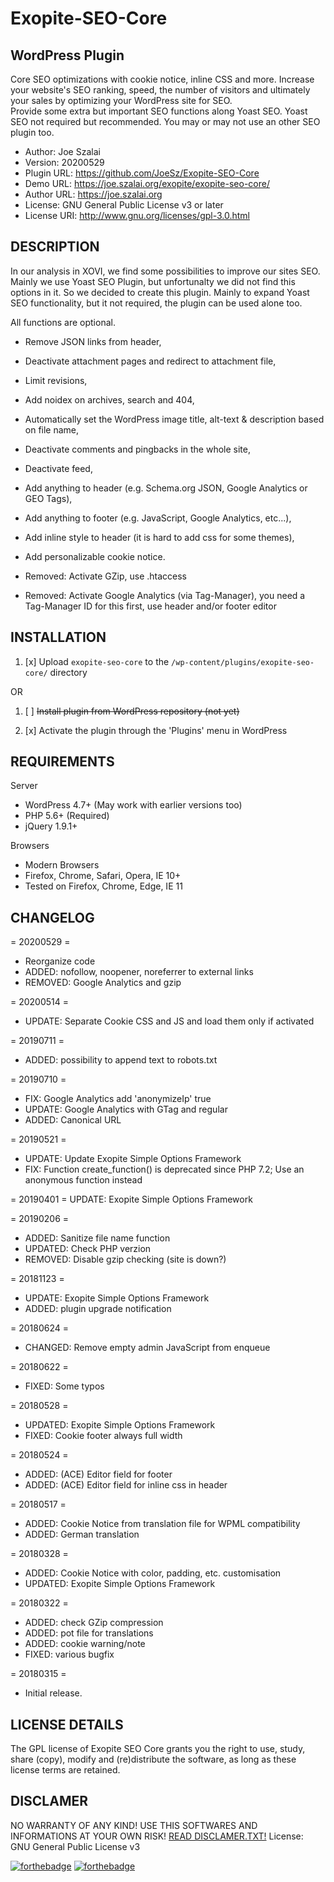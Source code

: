 # Exopite-SEO-Core
## WordPress Plugin
Core SEO optimizations with cookie notice, inline CSS and more. Increase your website's SEO ranking, speed, the number of visitors and ultimately your sales by optimizing your WordPress site for SEO.<br>
Provide some extra but important SEO functions along Yoast SEO. Yoast SEO not required but recommended.
You may or may not use an other SEO plugin too.

- Author: Joe Szalai
- Version: 20200529
- Plugin URL: https://github.com/JoeSz/Exopite-SEO-Core
- Demo URL: https://joe.szalai.org/exopite/exopite-seo-core/
- Author URL: https://joe.szalai.org
- License: GNU General Public License v3 or later
- License URI: http://www.gnu.org/licenses/gpl-3.0.html

DESCRIPTION
-----------

In our analysis in XOVI, we find some possibilities to improve our sites SEO. Mainly we use Yoast SEO Plugin, but unfortunalty we did not
find this options in it. So we decided to create this plugin. Mainly to expand Yoast SEO functionality, but it not required,
the plugin can be used alone too.

All functions are optional.

* Remove JSON links from header,
* Deactivate attachment pages and redirect to attachment file,
* Limit revisions,
* Add noidex on archives, search and 404,
* Automatically set the WordPress image title, alt-text & description based on file name,
* Deactivate comments and pingbacks in the whole site,
* Deactivate feed,
* Add anything to header (e.g. Schema.org JSON, Google Analytics or GEO Tags),
* Add anything to footer (e.g. JavaScript, Google Analytics, etc...),
* Add inline style to header (it is hard to add css for some themes),
* Add personalizable cookie notice.

* Removed: Activate GZip, use .htaccess
* Removed: Activate Google Analytics (via Tag-Manager), you need a Tag-Manager ID for this first, use header and/or footer editor

INSTALLATION
------------

1. [x] Upload `exopite-seo-core` to the `/wp-content/plugins/exopite-seo-core/` directory

OR

1. [ ] ~~Install plugin from WordPress repository (not yet)~~

2. [x] Activate the plugin through the 'Plugins' menu in WordPress

REQUIREMENTS
------------

Server

* WordPress 4.7+ (May work with earlier versions too)
* PHP 5.6+ (Required)
* jQuery 1.9.1+

Browsers

* Modern Browsers
* Firefox, Chrome, Safari, Opera, IE 10+
* Tested on Firefox, Chrome, Edge, IE 11

CHANGELOG
---------

= 20200529 =
* Reorganize code
* ADDED: nofollow, noopener, noreferrer to external links
* REMOVED: Google Analytics and gzip

= 20200514 =
* UPDATE: Separate Cookie CSS and JS and load them only if activated

= 20190711 =
* ADDED: possibility to append text to robots.txt

= 20190710 =
* FIX: Google Analytics add 'anonymizeIp' true
* UPDATE: Google Analytics with GTag and regular
* ADDED: Canonical URL

= 20190521 =
* UPDATE: Update Exopite Simple Options Framework
* FIX: Function create_function() is deprecated since PHP 7.2; Use an anonymous function instead

= 20190401 =
UPDATE: Exopite Simple Options Framework

= 20190206 =
* ADDED: Sanitize file name function
* UPDATED: Check PHP verzion
* REMOVED: Disable gzip checking (site is down?)

= 20181123 =
* UPDATE: Exopite Simple Options Framework
* ADDED: plugin upgrade notification

= 20180624 =
* CHANGED: Remove empty admin JavaScript from enqueue

= 20180622 =
* FIXED: Some typos

= 20180528 =
* UPDATED: Exopite Simple Options Framework
* FIXED: Cookie footer always full width

= 20180524 =
* ADDED: (ACE) Editor field for footer
* ADDED: (ACE) Editor field for inline css in header

= 20180517 =
* ADDED: Cookie Notice from translation file for WPML compatibility
* ADDED: German translation

= 20180328 =
* ADDED: Cookie Notice with color, padding, etc. customisation
* UPDATED: Exopite Simple Options Framework

= 20180322 =
* ADDED: check GZip compression
* ADDED: pot file for translations
* ADDED: cookie warning/note
* FIXED: various bugfix

= 20180315 =
* Initial release.

LICENSE DETAILS
---------------
The GPL license of Exopite SEO Core grants you the right to use, study, share (copy), modify and (re)distribute the software, as long as these license terms are retained.

DISCLAMER
---------

NO WARRANTY OF ANY KIND! USE THIS SOFTWARES AND INFORMATIONS AT YOUR OWN RISK!
[READ DISCLAMER.TXT!](https://joe.szalai.org/disclaimer/)
License: GNU General Public License v3

[![forthebadge](http://forthebadge.com/images/badges/built-by-developers.svg)](http://forthebadge.com) [![forthebadge](http://forthebadge.com/images/badges/for-you.svg)](http://forthebadge.com)
